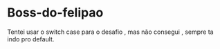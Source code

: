 # Boss-do-felipao
Tentei usar o switch case para o desafio , mas não consegui , sempre ta indo pro default.
